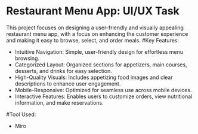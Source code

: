 # Restaurant Menu App: UI/UX Task
This project focuses on designing a user-friendly and visually appealing restaurant menu app, with a focus on enhancing the customer experience and making it easy to browse, select, and order meals.
#Key Features:
- Intuitive Navigation: Simple, user-friendly design for effortless menu browsing.
- Categorized Layout: Organized sections for appetizers, main courses, desserts, and drinks for easy selection.
- High-Quality Visuals: Includes appetizing food images and clear descriptions to enhance user engagement.
- Mobile-Responsive: Optimized for seamless use across mobile devices.
- Interactive Features: Enables users to customize orders, view nutritional information, and make reservations.

#Tool Used:
- Miro
